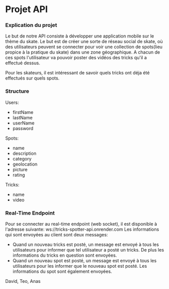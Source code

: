 # Projet API

### Explication du projet
Le but de notre API consiste à développer une application mobile sur le thème du skate. Le but est de créer une sorte de réseau social de skate, où des utilisateurs peuvent se connecter pour voir une collection de spots(lieu propice à la pratique du skate) dans une zone géographique. A chacun de ces spots l'utilisateur va pouvoir poster des vidéos des tricks qu'il a effectué dessus.

Pour les skateurs, il est intéressant de savoir quels tricks ont déja été effectués sur quels spots.

### Structure
Users: 
  - firstName
  - lastName
  - userName
  - password
  
Spots:
  - name
  - description
  - category
  - geolocation
  - picture
  - rating
  
Tricks:
  - name
  - video

### Real-Time Endpoint
Pour se connecter au real-time endpoint (web socket), il est disponible à l'adresse suivante: ws://tricks-spotter-api.onrender.com
Les informations qui sont envoyées au client sont deux messages:
  - Quand un nouveau tricks est posté, un message est envoyé à tous les utilisateurs pour informer que tel utilisateur a posté un tricks. De plus les informations du tricks en question sont envoyées.
  - Quand un nouveau spot est posté, un message est envoyé à tous les utilisateurs pour les informer que le nouveau spot est posté. Les informations du spot sont également envoyées.


David, Teo, Anas
